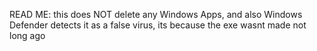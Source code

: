 READ ME: this does NOT delete any Windows Apps, and also Windows Defender detects it as a false virus, its because the exe wasnt made not long ago
